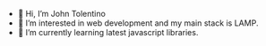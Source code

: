 - 👋 Hi, I’m John Tolentino
- 👀 I’m interested in web development and my main stack is LAMP.
- 🌱 I’m currently learning latest javascript libraries.

<!---
johnd3v/johnd3v is a ✨ special ✨ repository because its `README.md` (this file) appears on your GitHub profile.
You can click the Preview link to take a look at your changes.
--->
